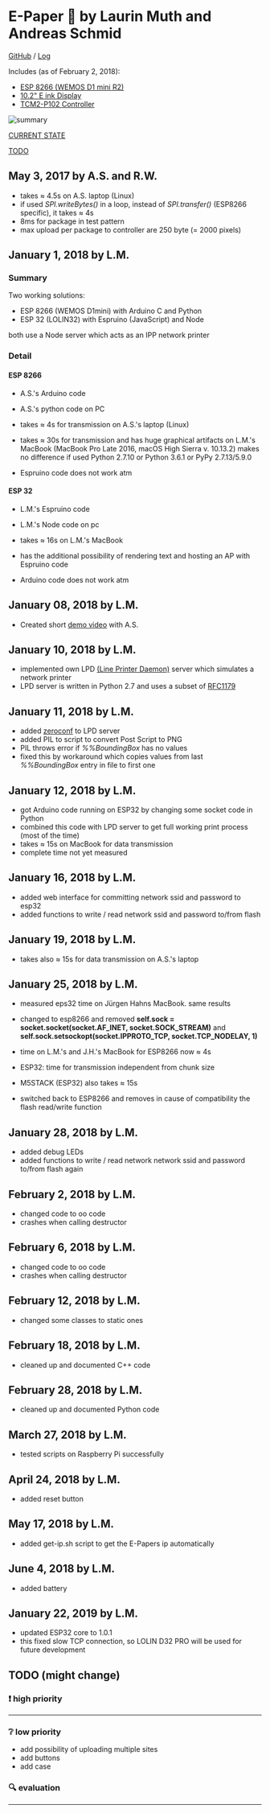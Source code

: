 # E-Paper 📄 by Laurin Muth and Andreas Schmid

[GitHub](https://github.com/Lyniat/BA-e-ink/tree/master) / [Log](https://lyniat.github.io/BA-e-ink/)

Includes (as of February 2, 2018):
* [ESP 8266 (WEMOS D1 mini R2)](https://wiki.wemos.cc/products:d1:d1_mini)
* [10.2" E ink Display](http://www.pervasivedisplays.com/products/102)
* [TCM2-P102 Controller](http://www.pervasivedisplays.com/LiteratureRetrieve.aspx?ID=232053)

![summary](./plan_transparent.png "Summary")

[CURRENT STATE](#19-01-22)

[TODO](#todo)


## May 3, 2017 by A.S. and R.W. <a id="17-05-03"></a>

* takes ≈ 4.5s on A.S. laptop (Linux)
* if used *SPI.writeBytes()* in a loop, instead of *SPI.transfer()* (ESP8266 specific), it takes ≈ 4s
* 8ms for package in test pattern
* max upload per package to controller are 250 byte (= 2000 pixels)


## January 1, 2018 by L.M. <a id="18-01-01"></a>

### Summary

Two working solutions:
* ESP 8266 (WEMOS D1mini) with Arduino C and Python
* ESP 32 (LOLIN32) with Espruino (JavaScript) and Node

both use a Node server which acts as an IPP network printer

### Detail

#### ESP 8266
* A.S.'s Arduino code
* A.S.'s python code on PC

* takes ≈ 4s for transmission on A.S.'s laptop (Linux)
* takes ≈ 30s for transmission and has huge graphical artifacts on L.M.'s MacBook (MacBook Pro Late 2016, macOS High Sierra v. 10.13.2)
makes no difference if used Python 2.7.10 or Python 3.6.1 or PyPy 2.7.13/5.9.0

* Espruino code does not work atm

#### ESP 32
* L.M.'s Espruino code
* L.M.'s Node code on pc

* takes ≈ 16s on L.M.'s MacBook
* has the additional possibility of rendering text and hosting an AP with Espruino code

* Arduino code does not work atm


## January 08, 2018 by L.M. <a id="18-01-08"></a>

* Created short [demo video](https://www.youtube.com/watch?v=2_70ESpMpT4) with A.S.


## January 10, 2018 by L.M. <a id="18-01-10"></a>

* implemented own LPD [(Line Printer Daemon)](https://en.wikipedia.org/wiki/Line_Printer_Daemon_protocol) server which simulates a network printer
* LPD server is written in Python 2.7 and uses a subset of [RFC1179](http://www.rfc-editor.org/rfc/rfc1179.txt)


## January 11, 2018 by L.M. <a id="18-01-11"></a>

* added [zeroconf](https://pypi.python.org/pypi/zeroconf) to LPD server
* added PIL to script to convert Post Script to PNG
* PIL throws error if *%%BoundingBox* has no values
* fixed this by workaround which copies values from last *%%BoundingBox* entry in file to first one


## January 12, 2018 by L.M. <a id="18-01-12"></a>

* got Arduino code running on ESP32 by changing some socket code in Python
* combined this code with LPD server to get full working print process (most of the time)
* takes ≈ 15s on MacBook for data transmission
* complete time not yet measured


## January 16, 2018 by L.M. <a id="18-01-16"></a>

* added web interface for committing network ssid and password to esp32
* added functions to write / read network ssid and password to/from flash


## January 19, 2018 by L.M. <a id="18-01-19"></a>

* takes also ≈ 15s for data transmission on A.S.'s laptop


## January 25, 2018 by L.M. <a id="18-01-25"></a>

* measured eps32 time on Jürgen Hahns MacBook. same results
* changed to esp8266 and removed **self.sock = socket.socket(socket.AF_INET, socket.SOCK_STREAM)** and **self.sock.setsockopt(socket.IPPROTO_TCP, socket.TCP_NODELAY, 1)**
* time on L.M.'s and J.H.'s MacBook for ESP8266 now ≈ 4s

* ESP32: time for transmission independent from chunk size

* M5STACK (ESP32) also takes ≈ 15s

* switched back to ESP8266 and removes in cause of compatibility the flash read/write function 


## January 28, 2018 by L.M. <a id="18-01-28"></a>

* added debug LEDs
* added functions to write / read network network ssid and password to/from flash again


## February 2, 2018 by L.M. <a id="18-02-02"></a>

* changed code to oo code
* crashes when calling destructor

## February 6, 2018 by L.M. <a id="18-02-06"></a>

* changed code to oo code
* crashes when calling destructor

## February 12, 2018 by L.M. <a id="18-02-12"></a>

* changed some classes to static ones

## February 18, 2018 by L.M. <a id="18-02-18"></a>

* cleaned up and documented C++ code

## February 28, 2018 by L.M. <a id="18-02-28"></a>

* cleaned up and documented Python code

## March 27, 2018 by L.M. <a id="18-03-27"></a>

* tested scripts on Raspberry Pi successfully

## April 24, 2018 by L.M. <a id="18-04-24"></a>

* added reset button

## May 17, 2018 by L.M. <a id="18-05-17"></a>

* added get-ip.sh script to get the E-Papers ip automatically

## June 4, 2018 by L.M. <a id="18-06-04"></a>

* added battery

## January 22, 2019 by L.M. <a id="19-01-22"></a>

* updated ESP32 core to 1.0.1
* this fixed slow TCP connection, so LOLIN D32 PRO will be used for future development


## TODO (might change)<a id="todo"></a>

### ❗ high priority️
---

### ❔ low priority
* add possibility of uploading multiple sites
* add buttons
* add case

### 🔍 evaluation
---

